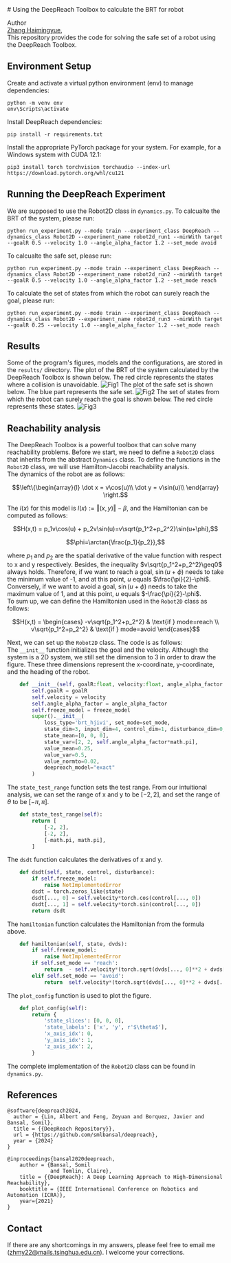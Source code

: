 <head>
    <script src="https://cdn.mathjax.org/mathjax/latest/MathJax.js?config=TeX-AMS-MML_HTMLorMML" type="text/javascript"></script>
    <script type="text/x-mathjax-config">
        MathJax.Hub.Config({
            tex2jax: {
            skipTags: ['script', 'noscript', 'style', 'textarea', 'pre'],
            inlineMath: [['$','$']]
            }
        });
    </script>
</head>
# Using the DeepReach Toolbox to calculate the BRT for robot

Author<br>
[Zhang Haimingyue](https://myTristan.github.io/),
<br>
This repository provides the code for solving the safe set of a robot using the DeepReach Toolbox.

## Environment Setup
Create and activate a virtual python environment (env) to manage dependencies:
```
python -m venv env
env\Scripts\activate
```
Install DeepReach dependencies:
```
pip install -r requirements.txt
```
Install the appropriate PyTorch package for your system. For example, for a Windows system with CUDA 12.1:
```
pip3 install torch torchvision torchaudio --index-url https://download.pytorch.org/whl/cu121
```

## Running the DeepReach Experiment
We are supposed to use the Robot2D class in `dynamics.py`. To calcualte the BRT of the system, please run:
```
python run_experiment.py --mode train --experiment_class DeepReach --dynamics_class Robot2D --experiment_name robot2d_run1 --minWith target --goalR 0.5 --velocity 1.0 --angle_alpha_factor 1.2 --set_mode avoid
```
To calcualte the safe set, please run:
```
python run_experiment.py --mode train --experiment_class DeepReach --dynamics_class Robot2D --experiment_name robot2d_run2 --minWith target --goalR 0.5 --velocity 1.0 --angle_alpha_factor 1.2 --set_mode reach
```
To calculate the set of states from which the robot can surely reach the goal, please run:
```
python run_experiment.py --mode train --experiment_class DeepReach --dynamics_class Robot2D --experiment_name robot2d_run3 --minWith target --goalR 0.25 --velocity 1.0 --angle_alpha_factor 1.2 --set_mode reach
```

## Results
Some of the program's figures, models and the configurations, are stored in the `results/` directory.
The plot of the BRT of the system calculated by the DeepReach Toolbox is shown below. The red circle represents the states where a collision is unavoidable.
![Fig1](results/robot2d_run1/training/checkpoints/BRS_validation_plot_epoch_100000.png)
The plot of the safe set is shown below. The blue part represents the safe set.
![Fig2](results/robot2d_run2/training/checkpoints/BRS_validation_plot_epoch_100000.png)
The set of states from which the robot can surely reach the goal is shown below. The red circle represents these states.
![Fig3](results/robot2d_run3/training/checkpoints/BRS_validation_plot_epoch_100000.png)

## Reachability analysis
The DeepReach Toolbox is a powerful toolbox that can solve many reachability problems. Before we start, we need to define a `Robot2D` class that inherits from the abstract `Dynamics` class. To define the functions in the `Robot2D` class, we will use Hamilton-Jacobi reachability analysis.  
The dynamics of the robot are as follows:
```math
\left\{\begin{array}{l}
\dot x = v\cos(u)\\
\dot y = v\sin(u)\\
\end{array}
\right.
```
The $l(x)$ for this model is $l(x):=\Vert(x,y)\Vert-\beta$, and the Hamiltonian can be computed as follows:
```math
H(x,t) = p_1v\cos(u) + p_2v\sin(u)=v\sqrt{p_1^2+p_2^2}\sin(u+\phi),
```
```math
\phi=\arctan{\frac{p_1}{p_2}},
```
where $p_1$ and $p_2$ are the spatial derivative of the value function with respect to x and y respectively. Besides, the inequality $v\sqrt{p_1^2+p_2^2}\geq0$ always holds. Therefore, if we want to reach a goal, $\sin(u+\phi)$ needs to take the minimum value of -1, and at this point, $u$ equals $\frac{\pi}{2}-\phi$. Conversely, if we want to avoid a goal, $\sin(u+\phi)$ needs to take the maximum value of 1, and at this point, $u$ equals $-\frac{\pi}{2}-\phi$.   
To sum up, we can define the Hamiltonian used in the `Robot2D` class as follows:
```math
H(x,t)  =
\begin{cases}
-v\sqrt{p_1^2+p_2^2} & \text{if } mode=reach \\
v\sqrt{p_1^2+p_2^2} & \text{if } mode=avoid
\end{cases}
```
Next, we can set up the `Robot2D` class. The code is as follows:  
The `__init__` function initializes the goal and the velocity. Although the system is a 2D system, we still set the dimension to 3 in order to draw the figure. These three dimensions represent the x-coordinate, y-coordinate, and the heading of the robot.
```python
    def __init__(self, goalR:float, velocity:float, angle_alpha_factor:float, set_mode:str, freeze_model: bool):
        self.goalR = goalR
        self.velocity = velocity
        self.angle_alpha_factor = angle_alpha_factor
        self.freeze_model = freeze_model
        super().__init__(
            loss_type='brt_hjivi', set_mode=set_mode,
            state_dim=3, input_dim=4, control_dim=1, disturbance_dim=0,
            state_mean=[0, 0, 0], 
            state_var=[2, 2, self.angle_alpha_factor*math.pi],
            value_mean=0.25, 
            value_var=0.5, 
            value_normto=0.02,
            deepreach_model="exact"
        )
```

The `state_test_range` function sets the test range. From our intuitional analysis, we can set the range of x and y to be $[-2, 2]$, and set the range of $\theta$ to be $[-\pi, \pi]$.
```python
    def state_test_range(self):
        return [
            [-2, 2],
            [-2, 2],
            [-math.pi, math.pi],
        ]
```

The `dsdt` function calculates the derivatives of x and y.
```python
    def dsdt(self, state, control, disturbance):
        if self.freeze_model:
            raise NotImplementedError
        dsdt = torch.zeros_like(state)
        dsdt[..., 0] = self.velocity*torch.cos(control[..., 0])
        dsdt[..., 1] = self.velocity*torch.sin(control[..., 0])
        return dsdt
```
The `hamiltonian` function calculates the Hamiltonian from the formula above.
```python
    def hamiltonian(self, state, dvds):
        if self.freeze_model:
            raise NotImplementedError
        if self.set_mode == 'reach':
            return  - self.velocity*(torch.sqrt(dvds[..., 0]**2 + dvds[..., 1]**2))
        elif self.set_mode == 'avoid':
            return  self.velocity*(torch.sqrt(dvds[..., 0]**2 + dvds[..., 1]**2))
```
The `plot_config` function is used to plot the figure.
```python
    def plot_config(self):
        return {
            'state_slices': [0, 0, 0],
            'state_labels': ['x', 'y', r'$\theta$'],
            'x_axis_idx': 0,
            'y_axis_idx': 1,
            'z_axis_idx': 2,
        }
```
The complete implementation of the `Robot2D` class can be found in `dynamics.py`.
## References
```
@software{deepreach2024,
  author = {Lin, Albert and Feng, Zeyuan and Borquez, Javier and Bansal, Somil},
  title = {{DeepReach Repository}},
  url = {https://github.com/smlbansal/deepreach},
  year = {2024}
}
```

```
@inproceedings{bansal2020deepreach,
    author = {Bansal, Somil
              and Tomlin, Claire},
    title = {{DeepReach}: A Deep Learning Approach to High-Dimensional Reachability},
    booktitle = {IEEE International Conference on Robotics and Automation (ICRA)},
    year={2021}
}
```
## Contact
If there are any shortcomings in my answers, please feel free to email me (zhmy22@mails.tsinghua.edu.cn). I welcome your corrections.
